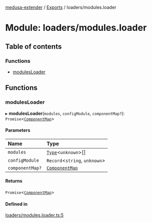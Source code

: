 [medusa-extender](../README.md) / [Exports](../modules.md) / loaders/modules.loader

# Module: loaders/modules.loader

## Table of contents

### Functions

- [modulesLoader](loaders_modules_loader.md#modulesloader)

## Functions

### modulesLoader

▸ **modulesLoader**(`modules`, `configModule`, `componentMap?`): `Promise`<[`ComponentMap`](../classes/core_componentMap.ComponentMap.md)\>

#### Parameters

| Name | Type |
| :------ | :------ |
| `modules` | [`Type`](../interfaces/core_types.Type.md)<`unknown`\>[] |
| `configModule` | `Record`<`string`, `unknown`\> |
| `componentMap?` | [`ComponentMap`](../classes/core_componentMap.ComponentMap.md) |

#### Returns

`Promise`<[`ComponentMap`](../classes/core_componentMap.ComponentMap.md)\>

#### Defined in

[loaders/modules.loader.ts:5](https://github.com/adrien2p/medusa-extender/blob/4d59aa3/src/loaders/modules.loader.ts#L5)
